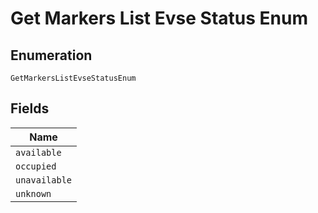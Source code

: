 
# Get Markers List Evse Status Enum

## Enumeration

`GetMarkersListEvseStatusEnum`

## Fields

| Name |
|  --- |
| `available` |
| `occupied` |
| `unavailable` |
| `unknown` |

